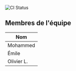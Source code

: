 ![CI Status](https://github.com/<utilisateur>/<repo>/actions/workflows/ci.yml/badge.svg)

## Membres de l'équipe
| Nom |
|------|
| Mohammed |
| Émile |
| Olivier L. |


